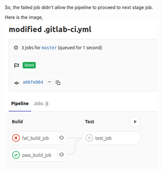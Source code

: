 So, the failed job didn't allow the pipeline to proceed to next stage job.

Here is the image,
![](job.png)
